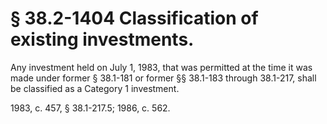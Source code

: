 # § 38.2-1404 Classification of existing investments.

<p>Any investment held on July 1, 1983, that was permitted at the time it was made under former § 38.1-181 or former §§ 38.1-183 through 38.1-217, shall be classified as a Category 1 investment.</p><p>1983, c. 457, § 38.1-217.5; 1986, c. 562.</p>